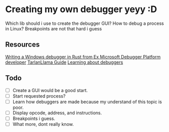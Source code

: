 # Creating my own debugger yeyy :D

Which lib should i use to create the debugger GUI?
How to debug a process in Linux?
Breakpoints are not that hard i guess

## Resources

[Writing a Windows debugger in Rust from Ex Microsoft Debugger Platform developer](timdbg.com/posts/writing-a-debugger-from-scratch-part-1/)
[TarlanLlama Guide](https://github.com/TartanLlama/writing-a-linux-debugger/blob/master/manuscript/setup.md)
[Learning about debuggers](https://werat.dev/blog/learning-about-debuggers/)



## Todo

- [ ] Create a GUI would be a good start.
- [ ] Start requested process?
- [ ] Learn how debuggers are made because my understand of this topic is poor.
- [ ] Display opcode, address, and instructions.
- [ ] Breakpoints i guess.
- [ ] What more, dont really know.
